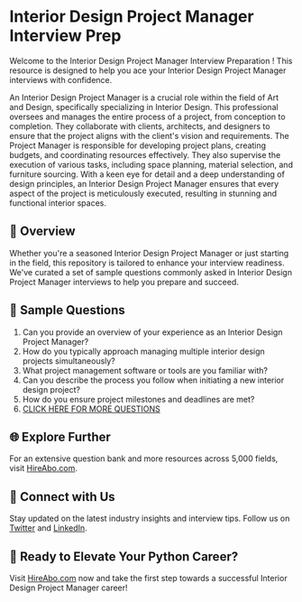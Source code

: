 # Interior Design Project Manager Interview Prep

Welcome to the Interior Design Project Manager Interview Preparation ! This resource is designed to help you ace your Interior Design Project Manager interviews with confidence.

An Interior Design Project Manager is a crucial role within the field of Art and Design, specifically specializing in Interior Design. This professional oversees and manages the entire process of a project, from conception to completion. They collaborate with clients, architects, and designers to ensure that the project aligns with the client's vision and requirements. The Project Manager is responsible for developing project plans, creating budgets, and coordinating resources effectively. They also supervise the execution of various tasks, including space planning, material selection, and furniture sourcing. With a keen eye for detail and a deep understanding of design principles, an Interior Design Project Manager ensures that every aspect of the project is meticulously executed, resulting in stunning and functional interior spaces.

## 🚀 Overview

Whether you're a seasoned Interior Design Project Manager or just starting in the field, this repository is tailored to enhance your interview readiness. We've curated a set of sample questions commonly asked in Interior Design Project Manager interviews to help you prepare and succeed.

## 📝 Sample Questions

1. Can you provide an overview of your experience as an Interior Design Project Manager?
2. How do you typically approach managing multiple interior design projects simultaneously?
3. What project management software or tools are you familiar with?
4. Can you describe the process you follow when initiating a new interior design project?
5. How do you ensure project milestones and deadlines are met?
6. [CLICK HERE FOR MORE QUESTIONS](https://hireabo.com/job/6_2_10/Interior%20Design%20Project%20Manager)

## 🌐 Explore Further

For an extensive question bank and more resources across 5,000 fields, visit [HireAbo.com](https://www.hireabo.com).

## 📱 Connect with Us

Stay updated on the latest industry insights and interview tips. Follow us on [Twitter](https://twitter.com/hireabo) and [LinkedIn](https://www.linkedin.com/in/hire-abo-3609972a8/).

## 🚀 Ready to Elevate Your Python Career?

Visit [HireAbo.com](https://www.hireabo.com) now and take the first step towards a successful Interior Design Project Manager career!